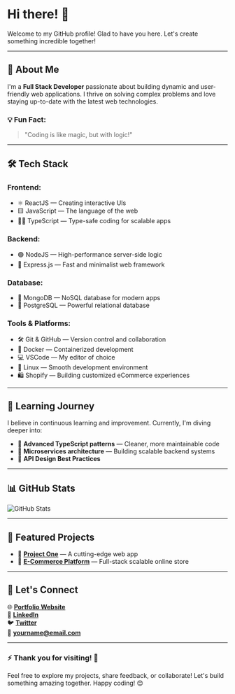 # Hi there! 👋

Welcome to my GitHub profile! Glad to have you here. Let's create something incredible together!

---

## 🚀 About Me
I'm a **Full Stack Developer** passionate about building dynamic and user-friendly web applications. I thrive on solving complex problems and love staying up-to-date with the latest web technologies.

### 💡 Fun Fact:
> "Coding is like magic, but with logic!"

---

## 🛠 Tech Stack

### **Frontend:**
- ⚛️ ReactJS — Creating interactive UIs
- 🟨 JavaScript — The language of the web
- 🧑‍💻 TypeScript — Type-safe coding for scalable apps

### **Backend:**
- 🟢 NodeJS — High-performance server-side logic
- 🚀 Express.js — Fast and minimalist web framework

### **Database:**
- 🍃 MongoDB — NoSQL database for modern apps
- 🐘 PostgreSQL — Powerful relational database

### **Tools & Platforms:**
- 🛠 Git & GitHub — Version control and collaboration
- 🐋 Docker — Containerized development
- 💻 VSCode — My editor of choice
- 🐧 Linux — Smooth development environment
- 🛍️ Shopify — Building customized eCommerce experiences

---

## 🌱 Learning Journey

I believe in continuous learning and improvement. Currently, I'm diving deeper into:
- 🔧 **Advanced TypeScript patterns** — Cleaner, more maintainable code
- 🧩 **Microservices architecture** — Building scalable backend systems
- 📡 **API Design Best Practices**

---

## 📊 GitHub Stats

![GitHub Stats](https://github-readme-stats.vercel.app/api?username=YourUsername&show_icons=true&theme=radical)

---

## 🎯 Featured Projects

- 🔗 [**Project One**](https://github.com/yourusername/project-one) — A cutting-edge web app
- 🛒 [**E-Commerce Platform**](https://github.com/yourusername/ecommerce-platform) — Full-stack scalable online store

---

## 🤝 Let's Connect

🌐 [**Portfolio Website**](https://vivekkpatel.org)  
🔗 [**LinkedIn**](https://www.linkedin.com/in/yourprofile)  
🐦 [**Twitter**](https://twitter.com/yourusername)  
📧 **yourname@email.com**

---

### ⚡ Thank you for visiting! 🎉
Feel free to explore my projects, share feedback, or collaborate! Let's build something amazing together. Happy coding! 😊

